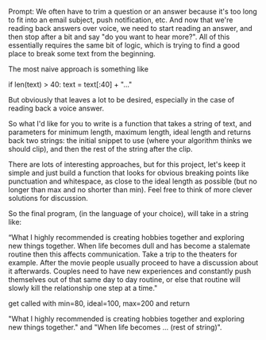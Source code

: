 Prompt: We often have to trim a question or an answer because it's too long to fit into an email subject, push notification, etc. And now that we're reading back answers over voice, we need to start reading an answer, and then stop after a bit and say "do you want to hear more?". All of this essentially requires the same bit of logic, which is trying to find a good place to break some text from the beginning.

The most naive approach is something like

if len(text) > 40:
    text = text[:40] + "..."

But obviously that leaves a lot to be desired, especially in the case of reading back a voice answer.

So what I'd like for you to write is a function that takes a string of text, and parameters for minimum length, maximum length, ideal length and returns back two strings: the initial snippet to use (where your algorithm thinks we should clip), and then the rest of the string after the clip.

There are lots of interesting approaches, but for this project, let's keep it simple and just build a function that looks for obvious breaking points like punctuation and whitespace, as close to the ideal length as possible (but no longer than max and no shorter than min). Feel free to think of more clever solutions for discussion.

So the final program, (in the language of your choice), will take in a string like:

“What I highly recommended is creating hobbies together and exploring new things together. When life becomes dull and has become a stalemate routine then this affects communication. Take a trip to the theaters for example. After the movie people usually proceed to have a discussion about it afterwards. Couples need to have new experiences and constantly push themselves out of that same day to day routine, or else that routine will slowly kill the relationship one step at a time."

get called with min=80, ideal=100, max=200 and return

"What I highly recommended is creating hobbies together and exploring new things together." and "When life becomes ... (rest of string)".
